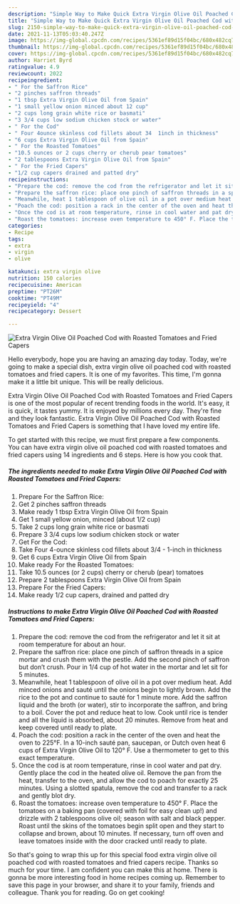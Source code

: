 ```yaml
---
description: "Simple Way to Make Quick Extra Virgin Olive Oil Poached Cod with Roasted Tomatoes and Fried Capers"
title: "Simple Way to Make Quick Extra Virgin Olive Oil Poached Cod with Roasted Tomatoes and Fried Capers"
slug: 2150-simple-way-to-make-quick-extra-virgin-olive-oil-poached-cod-with-roasted-tomatoes-and-fried-capers
date: 2021-11-13T05:03:40.247Z
image: https://img-global.cpcdn.com/recipes/5361ef89d15f04bc/680x482cq70/extra-virgin-olive-oil-poached-cod-with-roasted-tomatoes-and-fried-capers-recipe-main-photo.jpg
thumbnail: https://img-global.cpcdn.com/recipes/5361ef89d15f04bc/680x482cq70/extra-virgin-olive-oil-poached-cod-with-roasted-tomatoes-and-fried-capers-recipe-main-photo.jpg
cover: https://img-global.cpcdn.com/recipes/5361ef89d15f04bc/680x482cq70/extra-virgin-olive-oil-poached-cod-with-roasted-tomatoes-and-fried-capers-recipe-main-photo.jpg
author: Harriet Byrd
ratingvalue: 4.9
reviewcount: 2022
recipeingredient:
- " For the Saffron Rice"
- "2 pinches saffron threads"
- "1 tbsp Extra Virgin Olive Oil from Spain"
- "1 small yellow onion minced about 12 cup"
- "2 cups long grain white rice or basmati"
- "3 3/4 cups low sodium chicken stock or water"
- " For the Cod"
- " Four 4ounce skinless cod fillets about 34  1inch in thickness"
- "6 cups Extra Virgin Olive Oil from Spain"
- " For the Roasted Tomatoes"
- "10.5 ounces or 2 cups cherry or cherub pear tomatoes"
- "2 tablespoons Extra Virgin Olive Oil from Spain"
- " For the Fried Capers"
- "1/2 cup capers drained and patted dry"
recipeinstructions:
- "Prepare the cod: remove the cod from the refrigerator and let it sit at room temperature for about an hour."
- "Prepare the saffron rice: place one pinch of saffron threads in a spice mortar and crush them with the pestle. Add the second pinch of saffron but don’t crush. Pour in 1/4 cup of hot water in the mortar and let sit for 5 minutes."
- "Meanwhile, heat 1 tablespoon of olive oil in a pot over medium heat. Add minced onions and sauté until the onions begin to lightly brown. Add the rice to the pot and continue to sauté for 1 minute more. Add the saffron liquid and the broth (or water), stir to incorporate the saffron, and bring to a boil. Cover the pot and reduce heat to low. Cook until rice is tender and all the liquid is absorbed, about 20 minutes. Remove from heat and keep covered until ready to plate."
- "Poach the cod: position a rack in the center of the oven and heat the oven to 225°F. In a 10-inch sauté pan, saucepan, or Dutch oven heat 6 cups of Extra Virgin Olive Oil to 120° F. Use a thermometer to get to this exact temperature."
- "Once the cod is at room temperature, rinse in cool water and pat dry. Gently place the cod in the heated olive oil. Remove the pan from the heat, transfer to the oven, and allow the cod to poach for exactly 25 minutes. Using a slotted spatula, remove the cod and transfer to a rack and gently blot dry."
- "Roast the tomatoes: increase oven temperature to 450° F. Place the tomatoes on a baking pan (covered with foil for easy clean up!) and drizzle with 2 tablespoons olive oil; season with salt and black pepper. Roast until the skins of the tomatoes begin split open and they start to collapse and brown, about 10 minutes. If necessary, turn off oven and leave tomatoes inside with the door cracked until ready to plate."
categories:
- Recipe
tags:
- extra
- virgin
- olive

katakunci: extra virgin olive 
nutrition: 150 calories
recipecuisine: American
preptime: "PT26M"
cooktime: "PT49M"
recipeyield: "4"
recipecategory: Dessert

---
```



![Extra Virgin Olive Oil Poached Cod with Roasted Tomatoes and Fried Capers](https://img-global.cpcdn.com/recipes/5361ef89d15f04bc/680x482cq70/extra-virgin-olive-oil-poached-cod-with-roasted-tomatoes-and-fried-capers-recipe-main-photo.jpg)

Hello everybody, hope you are having an amazing day today. Today, we're going to make a special dish, extra virgin olive oil poached cod with roasted tomatoes and fried capers. It is one of my favorites. This time, I'm gonna make it a little bit unique. This will be really delicious.



Extra Virgin Olive Oil Poached Cod with Roasted Tomatoes and Fried Capers is one of the most popular of recent trending foods in the world. It's easy, it is quick, it tastes yummy. It is enjoyed by millions every day. They're fine and they look fantastic. Extra Virgin Olive Oil Poached Cod with Roasted Tomatoes and Fried Capers is something that I have loved my entire life.


To get started with this recipe, we must first prepare a few components. You can have extra virgin olive oil poached cod with roasted tomatoes and fried capers using 14 ingredients and 6 steps. Here is how you cook that.

<!--inarticleads1-->

##### The ingredients needed to make Extra Virgin Olive Oil Poached Cod with Roasted Tomatoes and Fried Capers:

1. Prepare  For the Saffron Rice:
1. Get 2 pinches saffron threads
1. Make ready 1 tbsp Extra Virgin Olive Oil from Spain
1. Get 1 small yellow onion, minced (about 1/2 cup)
1. Take 2 cups long grain white rice or basmati
1. Prepare 3 3/4 cups low sodium chicken stock or water
1. Get  For the Cod:
1. Take  Four 4-ounce skinless cod fillets about 3/4 - 1-inch in thickness
1. Get 6 cups Extra Virgin Olive Oil from Spain
1. Make ready  For the Roasted Tomatoes:
1. Take 10.5 ounces (or 2 cups) cherry or cherub (pear) tomatoes
1. Prepare 2 tablespoons Extra Virgin Olive Oil from Spain
1. Prepare  For the Fried Capers:
1. Make ready 1/2 cup capers, drained and patted dry




<!--inarticleads2-->

##### Instructions to make Extra Virgin Olive Oil Poached Cod with Roasted Tomatoes and Fried Capers:

1. Prepare the cod: remove the cod from the refrigerator and let it sit at room temperature for about an hour.
1. Prepare the saffron rice: place one pinch of saffron threads in a spice mortar and crush them with the pestle. Add the second pinch of saffron but don’t crush. Pour in 1/4 cup of hot water in the mortar and let sit for 5 minutes.
1. Meanwhile, heat 1 tablespoon of olive oil in a pot over medium heat. Add minced onions and sauté until the onions begin to lightly brown. Add the rice to the pot and continue to sauté for 1 minute more. Add the saffron liquid and the broth (or water), stir to incorporate the saffron, and bring to a boil. Cover the pot and reduce heat to low. Cook until rice is tender and all the liquid is absorbed, about 20 minutes. Remove from heat and keep covered until ready to plate.
1. Poach the cod: position a rack in the center of the oven and heat the oven to 225°F. In a 10-inch sauté pan, saucepan, or Dutch oven heat 6 cups of Extra Virgin Olive Oil to 120° F. Use a thermometer to get to this exact temperature.
1. Once the cod is at room temperature, rinse in cool water and pat dry. Gently place the cod in the heated olive oil. Remove the pan from the heat, transfer to the oven, and allow the cod to poach for exactly 25 minutes. Using a slotted spatula, remove the cod and transfer to a rack and gently blot dry.
1. Roast the tomatoes: increase oven temperature to 450° F. Place the tomatoes on a baking pan (covered with foil for easy clean up!) and drizzle with 2 tablespoons olive oil; season with salt and black pepper. Roast until the skins of the tomatoes begin split open and they start to collapse and brown, about 10 minutes. If necessary, turn off oven and leave tomatoes inside with the door cracked until ready to plate.




So that's going to wrap this up for this special food extra virgin olive oil poached cod with roasted tomatoes and fried capers recipe. Thanks so much for your time. I am confident you can make this at home. There is gonna be more interesting food in home recipes coming up. Remember to save this page in your browser, and share it to your family, friends and colleague. Thank you for reading. Go on get cooking!
